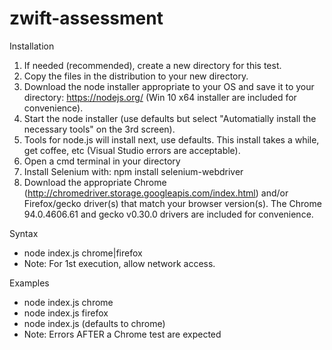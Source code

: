 # zwift-assessment
Installation
1. If needed (recommended), create a new directory for this test.
2. Copy the files in the distribution to your new directory.
2. Download the node installer appropriate to your OS and save it to your  directory: https://nodejs.org/ (Win 10 x64 installer are included for convenience).
3. Start the node installer (use defaults but select "Automatially install the necessary tools" on the 3rd screen).
4. Tools for node.js will install next, use defaults. This install takes a while, get coffee, etc (Visual Studio errors are acceptable).
5. Open a cmd terminal in your directory
6. Install Selenium with: npm install selenium-webdriver
7. Download the appropriate Chrome (http://chromedriver.storage.googleapis.com/index.html) and/or Firefox/gecko driver(s) that match your browser version(s). The Chrome 94.0.4606.61 and gecko v0.30.0 drivers are included for convenience.

Syntax
- node index.js chrome|firefox 
- Note: For 1st execution, allow network access.

Examples
- node index.js chrome
- node index.js firefox
- node index.js (defaults to chrome)
- Note: Errors AFTER a Chrome test are expected
